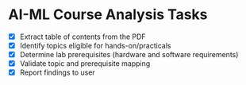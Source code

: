# AI-ML Course Analysis Tasks

- [x] Extract table of contents from the PDF
- [x] Identify topics eligible for hands-on/practicals
- [x] Determine lab prerequisites (hardware and software requirements)
- [x] Validate topic and prerequisite mapping
- [x] Report findings to user
